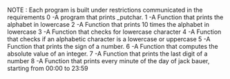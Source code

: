 NOTE : Each program is built under restrictions communicated in the requirements
0 -A program that prints _putchar.
1 -A Function that prints the alphabet in lowercase
2 -A Function that prints 10 times the alphabet in lowercase
3 -A Function that checks for lowercase character
4 -A Function that checks if an alphabetic character is a lowercase or uppercase
5 -A Function that prints the sign of a number.
6 -A Function that computes the absolute value of an integer.
7 -A Function that prints the last digit of a number
8 -A Function that prints every minute of the day of jack bauer, starting from 00:00 to 23:59

